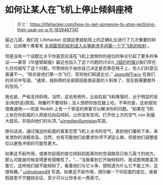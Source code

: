 # 如何让某人在飞机上停止倾斜座椅

> 原文：<https://lifehacker.com/how-to-get-someone-to-stop-reclining-their-seat-on-a-fl-1839467741>

最近几周，我们在 Lifehacker 总部这里就航班上的正确礼仪进行了几次重要的辩论，比如哪个乘客有 [关闭窗帘的权利](https://lifehacker.com/who-has-the-right-to-the-window-shade-on-a-flight-1838482583)[进入](https://lifehacker.com/go-ahead-and-use-the-first-class-bathroom-on-flights-1838743415)[头等舱洗手间](https://lifehacker.com/go-ahead-and-use-the-first-class-bathroom-on-flights-1838743415)[第一个下飞机的权利](https://lifehacker.com/whats-the-correct-etiquette-for-getting-off-a-plane-1838911167) 。



但是没有一个话题比关于你是否应该在飞机上放倒你的座位的争论引起了更多的争议——甚至《华盛顿邮报》最近也加入了这个问题的讨论(t[《纽约时报》](https://www.nytimes.com/2014/08/29/travel/on-flights-reclining-seats-and-rage.html))我们早在七月份就写了这个问题，尽管倾向于由你自己决定是否靠在椅子上，但人们的意见普遍不一。“除非是他们第一次飞行，否则他们知道比分，” [JasonMTracy](https://lifehacker.com/1836603238) 在我们的评论中写道。“通常，我斜倚的全部原因是我前面的人斜倚了，现在我需要额外的空间。”

我也是，严格支持斜倚。当然，这也有例外，比如在起飞和降落时，出于明显的安全(和舒适)原因。用餐时不要倾斜；没人想把你放在腿上吃。不幸的是，这些规则很难通用——但是 Reddit 上有一个邪恶的黑客可以解决你的问题。“如果在飞机上坐在你前面的人把座位向后倾斜，让你没有空间，打开你上方的空气 con 到最大鼓风，并指向他们的头顶，”[u/medievillumisia](https://old.reddit.com/r/UnethicalLifeProTips/comments/cmj11m/ulpt_if_the_person_sitting_in_front_of_you_on_a/)[n](https://old.reddit.com/r/UnethicalLifeProTips/comments/cmj11m/ulpt_if_the_person_sitting_in_front_of_you_on_a/)写道。

换句话说，通过强迫你前面的乘客忍受飞机上冰冷的空气，直到他们缓和下来，来发泄你的消极攻击。当然，也有可能他们会要求你*而不是*这么做，但是他们调整座位以避免冲突的可能性更大。

如果这不起作用，或者你前面的座位倾斜到距离你的空调路径只有几英寸的地方，那么可能是时候变得更有侵略性了。"....“当我看到它开始倾斜时，我试图用膝盖顶着它，这样他们就不能倾斜了，看着他们与它斗争，想知道为什么它不能工作，这很有趣，” [u/drudown49](https://old.reddit.com/r/UnethicalLifeProTips/comments/cmj11m/ulpt_if_the_person_sitting_in_front_of_you_on_a/ew2qzsq/) 写道。如果这不起作用，偶尔踢一下你前面的座位，或者假装患不宁腿综合征，至少可以让你多长一两英寸。